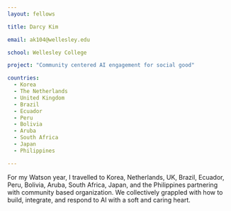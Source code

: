 ```yaml
---
layout: fellows

title: Darcy Kim

email: ak104@wellesley.edu

school: Wellesley College

project: "Community centered AI engagement for social good"

countries:
  - Korea
  - The Netherlands
  - United Kingdom
  - Brazil
  - Ecuador
  - Peru
  - Bolivia
  - Aruba
  - South Africa
  - Japan
  - Philippines

---
```


For my Watson year, I travelled to Korea, Netherlands, UK, Brazil, Ecuador, Peru, Bolivia, Aruba, South Africa, Japan, and the Philippines partnering with community based organization. We collectively grappled with how to build, integrate, and respond to AI with a soft and caring heart.
